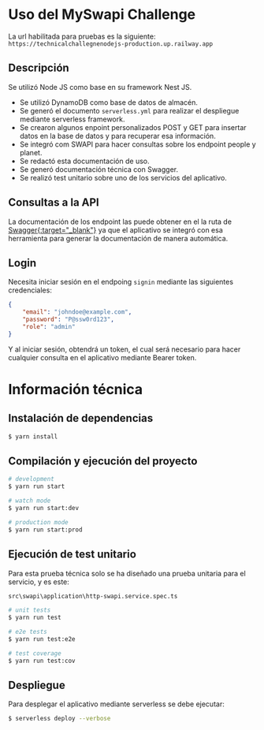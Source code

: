 
# Uso del MySwapi Challenge

La url habilitada para pruebas es la siguiente: `https://technicalchallegnenodejs-production.up.railway.app`

## Descripción

Se utilizó Node JS como base en su framework Nest JS.
 - Se utilizó DynamoDB como base de datos de almacén.
 - Se generó el documento `serverless.yml` para realizar el despliegue mediante serverless framework.
 - Se crearon algunos enpoint personalizados POST y GET para insertar datos en la base de datos y para recuperar esa información.
 - Se integró com SWAPI para hacer consultas sobre los endpoint people y planet.
 - Se redactó esta documentación de uso.
 - Se generó documentación técnica con Swagger.
 - Se realizó test unitario sobre uno de los servicios del aplicativo.


## Consultas a la API

La documentación de los endpoint las puede obtener en el la ruta de [Swagger{:target="_blank"}](https://technicalchallegnenodejs-production.up.railway.app/api/docs) ya que el aplicativo se integró con esa herramienta para generar la documentación de manera automática.

## Login
Necesita iniciar sesión en el endpoing `signin` mediante las siguientes credenciales:

```json
{
    "email": "johndoe@example.com",
    "password": "P@ssw0rd123",
    "role": "admin"
}

```

Y al iniciar sesión, obtendrá un token, el cual será necesario para hacer cualquier consulta en el aplicativo mediante Bearer token.



# Información técnica


## Instalación de dependencias

```bash
$ yarn install
```

## Compilación y ejecución del proyecto

```bash
# development
$ yarn run start

# watch mode
$ yarn run start:dev

# production mode
$ yarn run start:prod
```

## Ejecución de test unitario

Para esta prueba técnica solo se ha diseñado una prueba unitaria para el servicio, y es este: 
```bash
src\swapi\application\http-swapi.service.spec.ts
```

```bash
# unit tests
$ yarn run test

# e2e tests
$ yarn run test:e2e

# test coverage
$ yarn run test:cov
```

## Despliegue
Para desplegar el aplicativo mediante serverless se debe ejecutar:
```bash
$ serverless deploy --verbose
```

